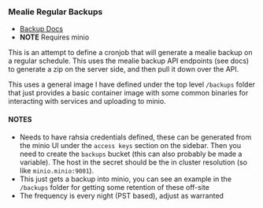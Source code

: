 ### Mealie Regular Backups

- [Backup Docs](https://docs.mealie.io/documentation/getting-started/usage/backups-and-restoring/)
- **NOTE** Requires minio

This is an attempt to define a cronjob that will generate a mealie backup on a
regular schedule.  This uses the mealie backup API endpoints (see docs) to generate
a zip on the server side, and then pull it down over the API.

This uses a general image I have defined under the top level `/backups` folder that
just provides a basic container image with some common binaries for interacting with
services and uploading to minio.

#### NOTES

- Needs to have rahsia credentials defined, these can be generated from the minio
  UI under the `access keys` section on the sidebar.  Then you need to create the
  `backups` bucket (this can also probably be made a variable).  The host in the
  secret should be the in cluster resolution (so like `minio.minio:9001`).
- This just gets a backup into minio, you can see an example in the `/backups`
  folder for getting some retention of these off-site
- The frequency is every night (PST based), adjust as warranted

